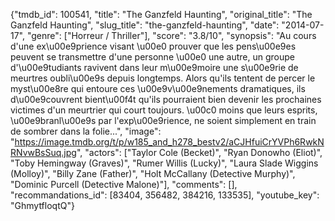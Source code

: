 {"tmdb_id": 100541, "title": "The Ganzfeld Haunting", "original_title": "The Ganzfeld Haunting", "slug_title": "the-ganzfeld-haunting", "date": "2014-07-17", "genre": ["Horreur / Thriller"], "score": "3.8/10", "synopsis": "Au cours d'une ex\u00e9prience visant \u00e0 prouver que les pens\u00e9es peuvent se transmettre d'une personne \u00e0 une autre, un groupe d'\u00e9tudiants ravivent dans leur m\u00e9moire une s\u00e9rie de meurtres oubli\u00e9s depuis longtemps. Alors qu'ils tentent de percer le myst\u00e8re qui entoure ces \u00e9v\u00e9nements dramatiques, ils d\u00e9couvrent bient\u00f4t qu'ils pourraient bien devenir les prochaines victimes d'un meurtrier qui court toujours. \u00c0 moins que leurs esprits, \u00e9branl\u00e9s par l'exp\u00e9rience, ne soient simplement en train de sombrer dans la folie...", "image": "https://image.tmdb.org/t/p/w185_and_h278_bestv2/aCJHfuiCrYVPh6RwkNRNvwBsSuq.jpg", "actors": ["Taylor Cole (Becket)", "Ryan Donowho (Eliot)", "Toby Hemingway (Graves)", "Rumer Willis (Lucky)", "Laura Slade Wiggins (Molloy)", "Billy Zane (Father)", "Holt McCallany (Detective Murphy)", "Dominic Purcell (Detective Malone)"], "comments": [], "recommandations_id": [83404, 356482, 384216, 133535], "youtube_key": "GhmytfloqtQ"}
